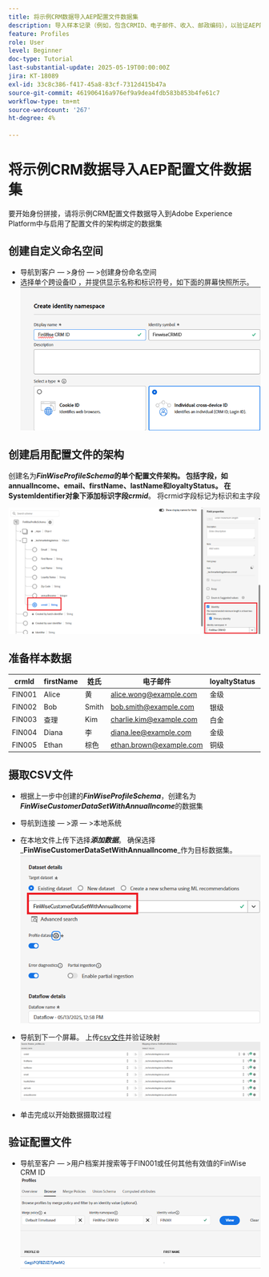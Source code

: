 ```yaml
---
title: 将示例CRM数据导入AEP配置文件数据集
description: 导入样本记录（例如，包含CRMID、电子邮件、收入、邮政编码），以验证AEP能否根据共享标识符（如ECID）将这些用户档案与匿名Web访客正确拼合。
feature: Profiles
role: User
level: Beginner
doc-type: Tutorial
last-substantial-update: 2025-05-19T00:00:00Z
jira: KT-18089
exl-id: 33c8c386-f417-45a8-83cf-7312d415b47a
source-git-commit: 461906416a976ef9a9dea4fdb583b853b4fe61c7
workflow-type: tm+mt
source-wordcount: '267'
ht-degree: 4%

---
```


# 将示例CRM数据导入AEP配置文件数据集

要开始身份拼接，请将示例CRM配置文件数据导入到Adobe Experience Platform中与启用了配置文件的架构绑定的数据集

## 创建自定义命名空间

* 导航到客户 — >身份 — >创建身份命名空间
* 选择单个跨设备ID ，并提供显示名称和标识符号，如下面的屏幕快照所示。
  ![自定义命名空间](assets/custom-namespace.png)

## 创建启用配置文件的架构

创建名为&#x200B;**_FinWiseProfileSchema_**的单个配置文件架构。 包括字段，如annualIncome、email、firstName、lastName和loyaltyStatus。
在SystemIdentifier对象下添加标识字段**_crmid_**。 将crmid字段标记为标识和主字段


![配置文件架构](assets/finwise-profile-schema.png)

## 准备样本数据

| crmId | firstName | 姓氏 | 电子邮件 | loyaltyStatus | zipCode | 年收入 |
|--------|-----------|----------|-------------------------|---------------|---------|--------------|
| FIN001 | Alice | 黄 | alice.wong@example.com | 金级 | 92128 | 120000 |
| FIN002 | Bob | Smith | bob.smith@example.com | 银级 | 92126 | 85000 |
| FIN003 | 查理 | Kim | charlie.kim@example.com | 白金 | 60614 | 175000 |
| FIN004 | Diana | 李 | diana.lee@example.com | 金级 | 30303 | 98000 |
| FIN005 | Ethan | 棕色 | ethan.brown@example.com | 铜级 | 75201 | 60000 |

## 摄取CSV文件

* 根据上一步中创建的&#x200B;**_FinWiseProfileSchema_**，创建名为&#x200B;**_FinWiseCustomerDataSetWithAnnualIncome_**&#x200B;的数据集

* 导航到连接 — >源 — >本地系统
* 在本地文件上传下选择&#x200B;**_添加数据_**。 确保选择&#x200B;_**FinWiseCustomerDataSetWithAnnualIncome**_作为目标数据集。
  ![摄取 — csv](assets/ingest-csv-into-dataset.png)
* 导航到下一个屏幕。 上传[csv文件](assets/finwise_profiles.csv)并验证映射
  ![映射](assets/mappings.png)

* 单击完成以开始数据摄取过程

## 验证配置文件

* 导航至客户 — >用户档案并搜索等于FIN001或任何其他有效值的FinWise CRM ID
  ![验证配置文件](assets/verify-profiles.png)
